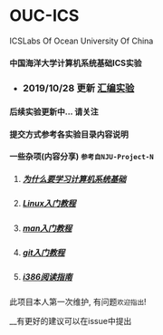 # OUC-ICS
ICSLabs Of  Ocean University Of China

#### 中国海洋大学计算机系统基础ICS实验

- ### 2019/10/28 更新 [汇编实验](/asmLab)




#### 后续实验更新中... 请关注


#### 提交方式参考各实验目录内容说明


#### 一些杂项(内容分享) `参考自NJU-Project-N`

1. ##### [为什么要学习计算机系统基础](https://nju-projectn.github.io/ics-pa-gitbook/ics2019/why.html)

2. ##### [Linux入门教程](https://nju-projectn.github.io/ics-pa-gitbook/ics2019/linux.html?_blank)

3. ##### [man入门教程](https://nju-projectn.github.io/ics-pa-gitbook/ics2019/man.html?_blank)

4. ##### [git入门教程](https://nju-projectn.github.io/ics-pa-gitbook/ics2019/git.html?_blank)

5. ##### [i386阅读指南](https://nju-projectn.github.io/ics-pa-gitbook/ics2019/i386-intro.html?_blank)


此项目本人第一次维护, 有问题`欢迎指出`!

__有更好的建议可以在issue中提出
